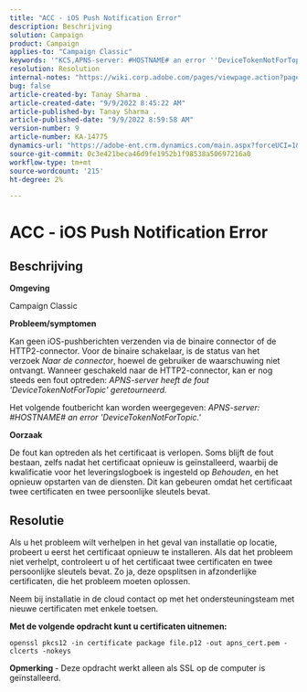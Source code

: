 ```yaml
---
title: "ACC - iOS Push Notification Error"
description: Beschrijving
solution: Campaign
product: Campaign
applies-to: "Campaign Classic"
keywords: '"KCS,APNS-server: #HOSTNAME# an error ''DeviceTokenNotForTopic'''
resolution: Resolution
internal-notes: "https://wiki.corp.adobe.com/pages/viewpage.action?pageId=1334124733"
bug: false
article-created-by: Tanay Sharma .
article-created-date: "9/9/2022 8:45:22 AM"
article-published-by: Tanay Sharma .
article-published-date: "9/9/2022 8:59:58 AM"
version-number: 9
article-number: KA-14775
dynamics-url: "https://adobe-ent.crm.dynamics.com/main.aspx?forceUCI=1&pagetype=entityrecord&etn=knowledgearticle&id=77b943bc-1b30-ed11-9db1-002248086735"
source-git-commit: 0c3e421beca46d9fe1952b1f98538a50697216a0
workflow-type: tm+mt
source-wordcount: '215'
ht-degree: 2%

---
```


# ACC - iOS Push Notification Error

## Beschrijving




<b>Omgeving</b>



Campaign Classic



<b>Probleem/symptomen</b>



Kan geen iOS-pushberichten verzenden via de binaire connector of de HTTP2-connector. Voor de binaire schakelaar, is de status van het verzoek *Naar de connector*, hoewel de gebruiker de waarschuwing niet ontvangt. Wanneer geschakeld naar de HTTP2-connector, kan er nog steeds een fout optreden: *APNS-server heeft de fout &#39;DeviceTokenNotForTopic&#39; geretourneerd.*



Het volgende foutbericht kan worden weergegeven: *APNS-server: #HOSTNAME# an error &#39;DeviceTokenNotForTopic.&#39;*



<b>Oorzaak</b>



De fout kan optreden als het certificaat is verlopen. Soms blijft de fout bestaan, zelfs nadat het certificaat opnieuw is geïnstalleerd, waarbij de kwalificatie voor het leveringslogboek is ingesteld op *Behouden*, en het opnieuw opstarten van de diensten. Dit kan gebeuren omdat het certificaat twee certificaten en twee persoonlijke sleutels bevat.










## Resolutie


Als u het probleem wilt verhelpen in het geval van installatie op locatie, probeert u eerst het certificaat opnieuw te installeren. Als dat het probleem niet verhelpt, controleert u of het certificaat twee certificaten en twee persoonlijke sleutels bevat. Zo ja, deze opsplitsen in afzonderlijke certificaten, die het probleem moeten oplossen.

Neem bij installatie in de cloud contact op met het ondersteuningsteam met nieuwe certificaten met enkele toetsen.



<b>Met de volgende opdracht kunt u certificaten uitnemen:</b>

```
openssl pkcs12 -in certificate package file.p12 -out apns_cert.pem -clcerts -nokeys
```




<b>Opmerking </b>- Deze opdracht werkt alleen als SSL op de computer is geïnstalleerd.
